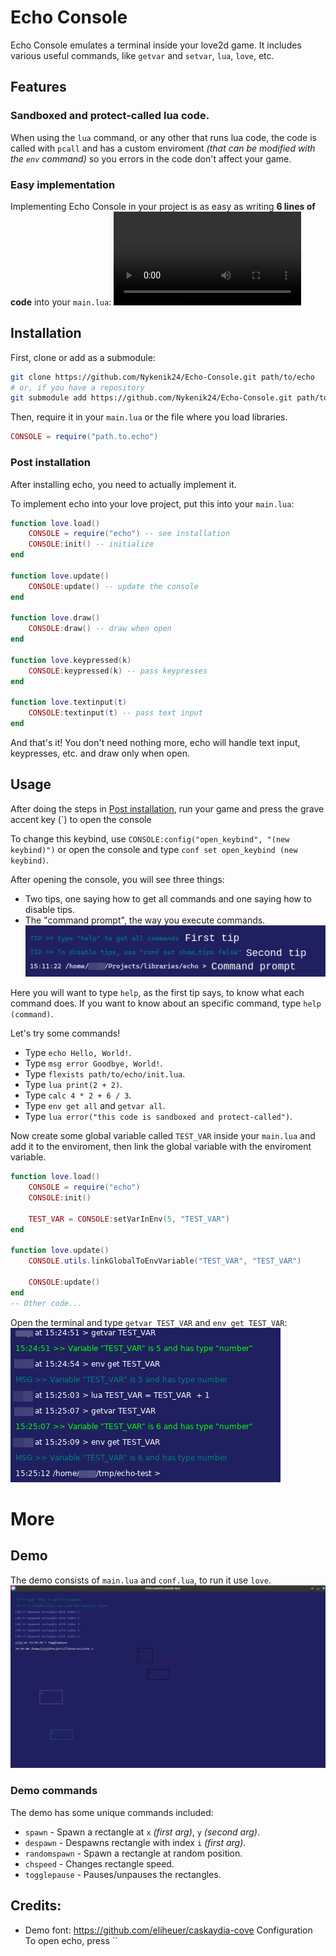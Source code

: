 # Echo Console
Echo Console emulates a terminal inside your love2d game. It includes various useful commands, like `getvar` and `setvar`, `lua`, `love`, etc.

## Features
### Sandboxed and protect-called lua code.
When using the `lua` command, or any other that runs lua code, the code is called with `pcall` and has a custom enviroment *(that can be modified with the `env` command)* so you errors in the code don't affect your game.

### Easy implementation
Implementing Echo Console in your project is as easy as writing **6 lines of code** into your `main.lua`:
![Speedrun](./media/implement_speedrun.mov)

## Installation
First, clone or add as a submodule:
```bash
git clone https://github.com/Nykenik24/Echo-Console.git path/to/echo
# or, if you have a repository
git submodule add https://github.com/Nykenik24/Echo-Console.git path/to/echo
```
Then, require it in your `main.lua` or the file where you load libraries.
```lua
CONSOLE = require("path.to.echo")
```

### Post installation
After installing echo, you need to actually implement it.

To implement echo into your love project, put this into your `main.lua`:
```lua
function love.load()
	CONSOLE = require("echo") -- see installation
	CONSOLE:init() -- initialize
end

function love.update()
	CONSOLE:update() -- update the console
end

function love.draw()
	CONSOLE:draw() -- draw when open
end

function love.keypressed(k)
	CONSOLE:keypressed(k) -- pass keypresses
end

function love.textinput(t)
	CONSOLE:textinput(t) -- pass text input
end
```
And that's it! You don't need nothing more, echo will handle text input, keypresses, etc. and draw only when open.

## Usage
After doing the steps in [Post installation](#post-installation), run your game and press the grave accent key (`) to open the console

To change this keybind, use `CONSOLE:config("open_keybind", "(new keybind)")` or open the console and type `conf set open_keybind (new keybind)`.

After opening the console, you will see three things:

- Two tips, one saying how to get all commands and one saying how to disable tips.
- The "command prompt", the way you execute commands.
![Tips and command prompt](./media/usage1.png)

Here you will want to type `help`, as the first tip says, to know what each command does. If you want to know about an specific command, type `help (command)`.

Let's try some commands!

- Type `echo Hello, World!`.
- Type `msg error Goodbye, World!`.
- Type `flexists path/to/echo/init.lua`.
- Type `lua print(2 + 2)`.
- Type `calc 4 * 2 + 6 / 3`.
- Type `env get all` and `getvar all`.
- Type `lua error("this code is sandboxed and protect-called")`.

Now create some global variable called `TEST_VAR` inside your `main.lua` and add it to the enviroment, then link the global variable with the enviroment variable.
```lua
function love.load()
	CONSOLE = require("echo")
	CONSOLE:init()

	TEST_VAR = CONSOLE:setVarInEnv(5, "TEST_VAR")
end

function love.update()
	CONSOLE.utils.linkGlobalToEnvVariable("TEST_VAR", "TEST_VAR")

	CONSOLE:update()
end
-- Other code...
```
Open the terminal and type `getvar TEST_VAR` and `env get TEST_VAR`:
![Example](./media/usage2.png)


# More
## Demo
The demo consists of `main.lua` and `conf.lua`, to run it use `love`.
![Demo](./media/demo.png)

### Demo commands
The demo has some unique commands included:

- `spawn` - Spawn a rectangle at `x` *(first arg)*, `y` *(second arg)*.
- `despawn` - Despawns rectangle with index `i` *(first arg)*.
- `randomspawn` - Spawn a rectangle at random position.
- `chspeed` - Changes rectangle speed.
- `togglepause` - Pauses/unpauses the rectangles.

## Credits:
- Demo font: https://github.com/eliheuer/caskaydia-cove
 Configuration
To open echo, press ``